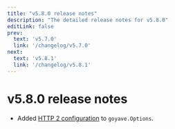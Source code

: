 ```yaml
---
title: "v5.8.0 release notes"
description: "The detailed release notes for v5.8.0"
editLink: false
prev:
  text: 'v5.7.0'
  link: '/changelog/v5.7.0'
next:
  text: 'v5.8.1'
  link: '/changelog/v5.8.1'
---
```


# v5.8.0 release notes

- Added [HTTP 2 configuration](https://pkg.go.dev/net/http#HTTP2Config) to `goyave.Options`.